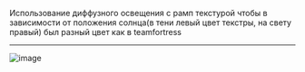 Использование диффузного освещения с рамп текстурой чтобы в зависимости от положения солнца(в тени левый цвет текстры, на свету правый) был разный цвет как в teamfortress
***
![image](https://user-images.githubusercontent.com/38101615/202159009-e0f5708f-9b2f-4bbb-a59b-d71c9fb94643.png)

